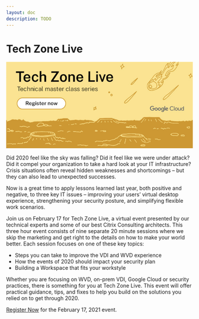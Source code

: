 ```yaml
---
layout: doc
description: TODO
---
```

# Tech Zone Live

[![Tech Zone Live - Registration](/en-us/tech-zone/tech-zone-live/media/tech-zone-live_registration-banner.png)](https://citrix.webcasts.com/starthere.jsp?ei=1424964&tp_key=5068fa62fa)

Did 2020 feel like the sky was falling? Did it feel like we were under attack?  Did it compel your organization to take a hard look at your IT infrastructure? Crisis situations often reveal hidden weaknesses and shortcomings – but they can also lead to unexpected successes.

Now is a great time to apply lessons learned last year, both positive and negative, to three key IT issues – improving your users’ virtual desktop experience, strengthening your security posture, and simplifying flexible work scenarios.

Join us on February 17 for Tech Zone Live, a virtual event presented by our technical experts and some of our best Citrix Consulting architects. This three hour event consists of nine separate 20 minute sessions where we skip the marketing and get right to the details on how to make your world better. Each session focuses on one of these key topics:

*  Steps you can take to improve the VDI and WVD experience
*  How the events of 2020 should impact your security plan
*  Building a Workspace that fits your workstyle

Whether you are focusing on WVD, on-prem VDI, Google Cloud or security practices, there is something for you at Tech Zone Live. This event will offer practical guidance, tips, and fixes to help you build on the solutions you relied on to get through 2020.

[Register Now](https://citrix.webcasts.com/starthere.jsp?ei=1424964&tp_key=5068fa62fa) for the February 17, 2021 event.
